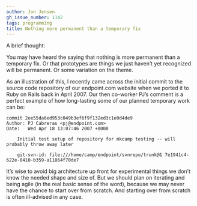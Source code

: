 ```yaml
---
author: Jon Jensen
gh_issue_number: 1142
tags: programming
title: Nothing more permanent than a temporary fix
---
```




A brief thought:

You may have heard the saying that nothing is more permanent than a temporary fix. Or that prototypes are things we just haven’t yet recognized will be permanent. Or some variation on the theme.

As an illustration of this, I recently came across the initial commit to the source code repository of our endpoint.com website when we ported it to Ruby on Rails back in April 2007. Our then co-worker PJ’s comment is a perfect example of how long-lasting some of our planned temporary work can be:

```nohighlight
commit 2ee55da6ed953c049b3ef6f9f132ed3c1e0d4de9
Author: PJ Cabreras <pj@endpoint.com>
Date:   Wed Apr 18 13:07:46 2007 +0000

    Initial test setup of repository for mkcamp testing -- will probably throw away later
    
    git-svn-id: file:///home/camp/endpoint/svnrepo/trunk@1 7e1941c4-622e-0410-b359-a11864f70de7

```

It’s wise to avoid big architecture up front for experimental things we don’t know the needed shape and size of. But we should plan on iterating and being agile (in the real basic sense of the word), because we may never have the chance to start over from scratch. And starting over from scratch is often ill-advised in any case.


